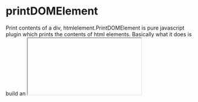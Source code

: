 # printDOMElement
Print contents of a div, htmlelement.PrintDOMElement is pure javascript plugin which prints the contents of html elements. Basically what it does is build an <iframe> write the contents of html element and trigger the print .

### Installing

Clone repo, or download printDOMElement.js

```
git clone https://github.com/Teodor-Zhelyazkov/printDOMElement.git
```



## Getting Started

Add "printDOMElement.js" to your page

```
<!DOCTYPE html>
<html lang="en">
    <head>
        <script src="printDOMElement.js"></script>
    ..
..
```

## Examples

Basic usage

```
new printDOMElement({
    selector  : '#element_to_print'
});
```

Delay printing with two seconds

```
new printDOMElement({
    selector  : '#element_to_print',
    delay     : 2
});
```

Add metdata to iframe before printing
```
new printDOMElement({
    selector  : '#element_to_print',
    metadata  : [
        "<title>Print Dom Element</title>",
        '<script onload="" src="https://code.jquery.com/jquery-1.12.4.js"><\/script>',
        '<meta charset="utf-8">',
        `<style>.. <\/style>`,
        `<script>.. <\/script>`
    ]
});
```

Trigger print manually
```
new printDOMElement({
    selector  : '#element_to_print',
    autoPrint : false, // Default : true
    metadata  : [
        <!-- Add jQuery -->
        '<script onload="" src="https://code.jquery.com/jquery-1.12.4.js"><\/script>',
        `<script>
            $(document).ready(function () {
                /** After your work did finish trigger print manually **/
                setTimeout(function () {
                    window.print();
                },2000)
            })
        <\/script>`
    ]
});
```

Full config object with Defaults
```
new printDOMElement({
    selector  : '#element_to_print',
    autoPrint : true,
    delay     : 0,  
    metadata  : [],
    beforePrint : function ()
    {
        /***
        *    "this" represents printDOMElement object
        *    printDOMElement @property'es :
        *
        *    @property iFrame     : {HTMLElement};
        *    @property iFrameWIN  : {Window};
        *    @property iFrameDOC  : {Document};
        *   
        *    @example :
        *    this.iFrame, this.iFrameWIN, this.iFrameDOC
        */
    },
    afterPrint : function ()
    {

    },
    onError : function (e)
    {
        console.log(e);
    }
});
```
